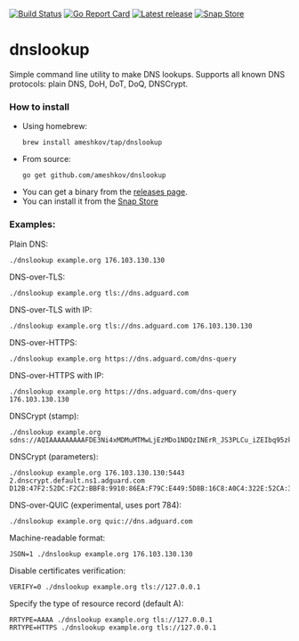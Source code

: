 [![Build Status](https://travis-ci.com/ameshkov/dnslookup.svg?branch=master)](https://travis-ci.com/ameshkov/dnslookup)
[![Go Report Card](https://goreportcard.com/badge/github.com/ameshkov/dnslookup)](https://goreportcard.com/report/ameshkov/dnslookup)
[![Latest release](https://img.shields.io/github/release/ameshkov/dnslookup/all.svg)](https://github.com/ameshkov/dnslookup/releases)
[![Snap Store](https://snapcraft.io/dnslookup/badge.svg)](https://snapcraft.io/dnslookup)

# dnslookup

Simple command line utility to make DNS lookups. Supports all known DNS protocols: plain DNS, DoH, DoT, DoQ, DNSCrypt.

### How to install

* Using homebrew:
    ```
    brew install ameshkov/tap/dnslookup
    ```
* From source:
    ```
    go get github.com/ameshkov/dnslookup
    ```
* You can get a binary from the [releases page](https://github.com/ameshkov/dnslookup/releases).
* You can install it from the [Snap Store](https://snapcraft.io/dnslookup)

### Examples:

Plain DNS:
```
./dnslookup example.org 176.103.130.130
```

DNS-over-TLS:
```
./dnslookup example.org tls://dns.adguard.com
```

DNS-over-TLS with IP:
```
./dnslookup example.org tls://dns.adguard.com 176.103.130.130
```

DNS-over-HTTPS:
```
./dnslookup example.org https://dns.adguard.com/dns-query
```

DNS-over-HTTPS with IP:
```
./dnslookup example.org https://dns.adguard.com/dns-query 176.103.130.130
```

DNSCrypt (stamp):
```
./dnslookup example.org sdns://AQIAAAAAAAAAFDE3Ni4xMDMuMTMwLjEzMDo1NDQzINErR_JS3PLCu_iZEIbq95zkSV2LFsigxDIuUso_OQhzIjIuZG5zY3J5cHQuZGVmYXVsdC5uczEuYWRndWFyZC5jb20
```

DNSCrypt (parameters):
```
./dnslookup example.org 176.103.130.130:5443 2.dnscrypt.default.ns1.adguard.com D12B:47F2:52DC:F2C2:BBF8:9910:86EA:F79C:E449:5D8B:16C8:A0C4:322E:52CA:3F39:0873
```

DNS-over-QUIC (experimental, uses port 784):
```
./dnslookup example.org quic://dns.adguard.com
```

Machine-readable format:
```
JSON=1 ./dnslookup example.org 176.103.130.130
```

Disable certificates verification:
```
VERIFY=0 ./dnslookup example.org tls://127.0.0.1
```

Specify the type of resource record (default A):
```
RRTYPE=AAAA ./dnslookup example.org tls://127.0.0.1
RRTYPE=HTTPS ./dnslookup example.org tls://127.0.0.1
```

